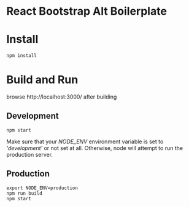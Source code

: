 React Bootstrap Alt Boilerplate
=========================

# Install

```
npm install
```

# Build and Run
browse http://localhost:3000/ after building

## Development
```
npm start
```
Make sure that your *NODE_ENV* environment variable is set to *'development'* or not set at all. Otherwise, node will attempt to run the production server.

## Production
```
export NODE_ENV=production
npm run build
npm start
```


